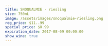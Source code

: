 ```yaml
---
title: SNOQUALMIE - riesling
size: 750mL
image: /assets/images/snoqualmie-riesling.png
reg_price: $11..99
special_price: $8.99
expiration_date: 2017-08-09 00:00:00
show_wine: true
---
```



